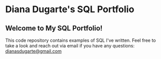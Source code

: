 # Diana Dugarte's SQL Portfolio

## Welcome to My SQL Portfolio! 
This code repository contains examples of SQL I've written. 
Feel free to take a look and reach out via email if you have any questions: dianasdugarte@gmail.com 
